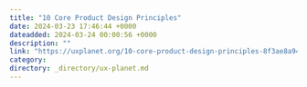 ```yaml
---
title: "10 Core Product Design Principles"
date: 2024-03-23 17:46:44 +0000
dateadded: 2024-03-24 00:00:56 +0000
description: ""
link: "https://uxplanet.org/10-core-product-design-principles-8f3ae8a9481b?source=rss----819cc2aaeee0---4"
category:
directory: _directory/ux-planet.md
---
```

